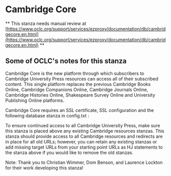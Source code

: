 # Cambridge Core
** This stanza needs manual review at [https://www.oclc.org/support/services/ezproxy/documentation/db/cambridgecore.en.html](https://www.oclc.org/support/services/ezproxy/documentation/db/cambridgecore.en.html) **

## Some of OCLC's notes for this stanza

Cambridge Core is the new platform through which subscribers to Cambridge University Press resources can access all of their subscribed content. This single platform replaces the previous Cambridge Books Online, Cambridge Companions Online, Cambridge Journals Online, Cambridge Histories Online, Shakespeare Survey Online and University Publishing Online platforms.

Cambridge Core requires an SSL certificate, SSL configuration and the following database stanza in config.txt :

To ensure continued access to all Cambridge University Press, make sure this stanza is placed above any existing Cambridge resources stanzas. This stanza should provide access to all Cambridge resources and redirects are in place for all old URLs; however, you can retain any existing stanzas or add missing target URLs from your starting point URLs as HJ statements to the stanza above if you would like to remove the old stanzas.

Note: Thank you to Christian Wimmer, Dom Benson, and Laurence Lockton for their work developing this stanza!
 
